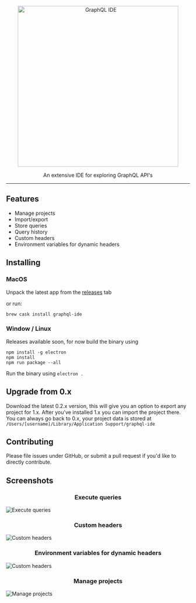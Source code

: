 <p align="center">
    <img alt="GraphQL IDE" src="https://rawgit.com/redound/graphql-ide/cbb88aa/assets/logo.svg" width="440">
</p>

<p align="center">
  An extensive IDE for exploring GraphQL API's
</p>

---

## Features

- Manage projects
- Import/export
- Store queries
- Query history
- Custom headers
- Environment variables for dynamic headers

## Installing

### MacOS

Unpack the latest app from the [releases][0] tab

or run:

````brew cask install graphql-ide````

### Window / Linux

Releases available soon, for now build the binary using

````
npm install -g electron
npm install
npm run package --all
````

Run the binary using `electron .`

## Upgrade from 0.x

Download the latest 0.2.x version, this will give you an option to export any project for 1.x.
After you've installed 1.x you can import the project there. You can always go back to 0.x, your project data is stored at
`/Users/[username]/Library/Application Support/graphql-ide`

## Contributing

Please file issues under GitHub, or submit a pull request if you'd like to directly contribute.

## Screenshots

<h3 align="center">
Execute queries
</h3>

![Execute queries](assets/screenshot-1.png)

<h3 align="center">
Custom headers
</h3>

![Custom headers](assets/screenshot-2.png)

<h3 align="center">
Environment variables for dynamic headers
</h3>

![Custom headers](assets/screenshot-3.png)

<h3 align="center">
Manage projects
</h3>

![Manage projects](assets/screenshot-4.png)

[0]: https://github.com/redound/graphql-ide/releases
